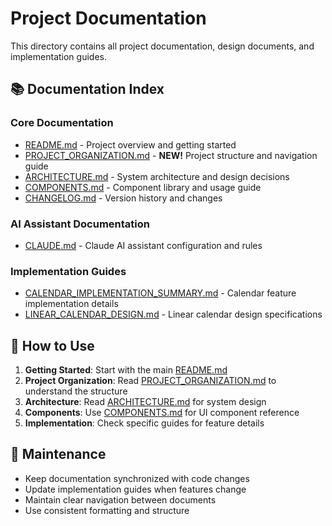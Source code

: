 # Project Documentation

This directory contains all project documentation, design documents, and implementation guides.

## 📚 Documentation Index

### Core Documentation
- [README.md](../README.md) - Project overview and getting started
- [PROJECT_ORGANIZATION.md](./PROJECT_ORGANIZATION.md) - **NEW!** Project structure and navigation guide
- [ARCHITECTURE.md](./ARCHITECTURE.md) - System architecture and design decisions
- [COMPONENTS.md](./COMPONENTS.md) - Component library and usage guide
- [CHANGELOG.md](./CHANGELOG.md) - Version history and changes

### AI Assistant Documentation
- [CLAUDE.md](./CLAUDE.md) - Claude AI assistant configuration and rules

### Implementation Guides
- [CALENDAR_IMPLEMENTATION_SUMMARY.md](./CALENDAR_IMPLEMENTATION_SUMMARY.md) - Calendar feature implementation details
- [LINEAR_CALENDAR_DESIGN.md](./LINEAR_CALENDAR_DESIGN.md) - Linear calendar design specifications

## 📖 How to Use

1. **Getting Started**: Start with the main [README.md](../README.md)
2. **Project Organization**: Read [PROJECT_ORGANIZATION.md](./PROJECT_ORGANIZATION.md) to understand the structure
3. **Architecture**: Read [ARCHITECTURE.md](./ARCHITECTURE.md) for system design
4. **Components**: Use [COMPONENTS.md](./COMPONENTS.md) for UI component reference
5. **Implementation**: Check specific guides for feature details

## 🔄 Maintenance

- Keep documentation synchronized with code changes
- Update implementation guides when features change
- Maintain clear navigation between documents
- Use consistent formatting and structure
